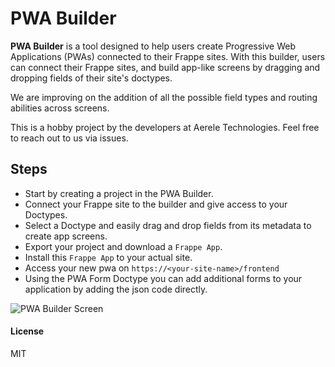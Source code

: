 # PWA Builder

**PWA Builder** is a tool designed to help users create Progressive Web Applications (PWAs) connected to their Frappe sites. With this builder, users can connect their Frappe sites, and build app-like screens by dragging and dropping fields of their site's doctypes.

We are improving on the addition of all the possible field types and routing abilities across screens.

This is a hobby project by the developers at Aerele Technologies. Feel free to reach out to us via issues.

## Steps

- Start by creating a project in the PWA Builder.
- Connect your Frappe site to the builder and give access to your Doctypes. 
- Select a Doctype and easily drag and drop fields from its metadata to create app screens.
- Export your project and download a `Frappe App`.
- Install this `Frappe App` to your actual site.
- Access your new pwa on `https://<your-site-name>/frontend`
- Using the PWA Form Doctype you can add additional forms to your application by adding the json code directly.

![PWA Builder Screen](https://insider.frappe.cloud/files/pwa_builder.png)

#### License

MIT
